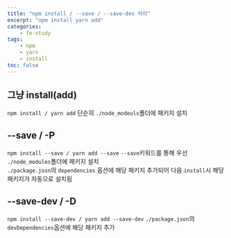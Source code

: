 ```yaml
--- 
title: "npm install / --save / --save-dev 차이" 
excerpt: "npm install yarn add"
categories: 
    - fe-study
tags: 
    - npm
    - yarn
    - install
toc: false
--- 
```

## 그냥 install(add)
`npm install / yarn add`
단순히 `./node_modeuls`폴더에 패키지 설치

## --save / -P
`npm install --save / yarn add --save`
`--save`키워드를 통해 우선 `./node_modules`폴더에 패키지 설치  
`./package.josn`의 `dependencies` 옵션에 해당 패키지 추가되어 다음 `install`시 해당 패키지가 자동으로 설치됨

## --save-dev / -D
`npm install --save-dev / yarn add --save-dev`
`./package.json`의 `devDependencies`옵션에 해당 패키지 추가
